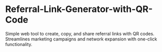 # Referral-Link-Generator-with-QR-Code
Simple web tool to create, copy, and share referral links with QR codes. Streamlines marketing campaigns and network expansion with one-click functionality.
